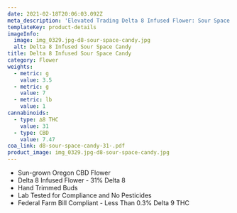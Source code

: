 ```yaml
---
date: 2021-02-18T20:06:03.092Z
meta_description: 'Elevated Trading Delta 8 Infused Flower: Sour Space Candy'
templateKey: product-details
imageInfo:
  image: img_0329.jpg-d8-sour-space-candy.jpg
  alt: Delta 8 Infused Sour Space Candy
title: Delta 8 Infused Sour Space Candy
category: Flower
weights:
  - metric: g
    value: 3.5
  - metric: g
    value: 7
  - metric: lb
    value: 1
cannabinoids:
  - type: ∆8 THC
    value: 31
  - type: CBD
    value: 7.47
coa_link: d8-sour-space-candy-31-.pdf
product_image: img_0329.jpg-d8-sour-space-candy.jpg
---
```


- Sun-grown Oregon CBD Flower
- Delta 8 Infused Flower - 31% Delta 8
- Hand Trimmed Buds
- Lab Tested for Compliance and No Pesticides
- Federal Farm Bill Compliant - Less Than 0.3% Delta 9 THC
